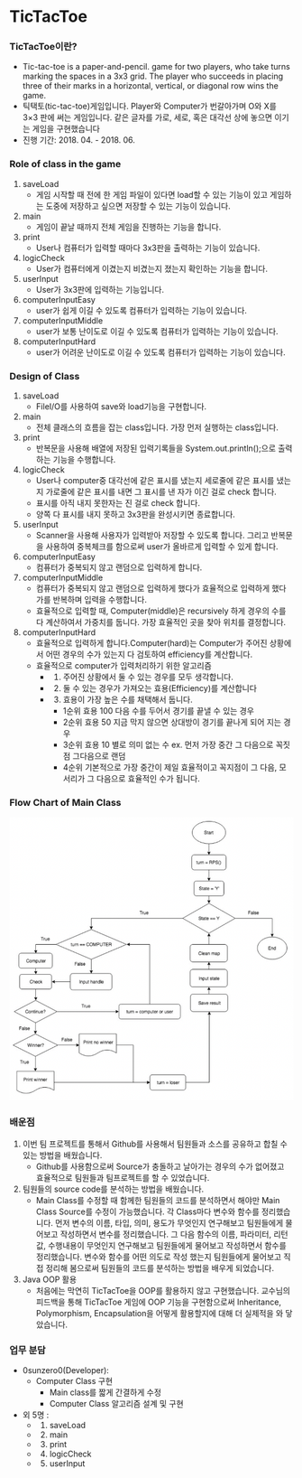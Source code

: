 # TicTacToe
### TicTacToe이란?
- Tic-tac-toe  is a paper-and-pencil. game for two players, who take turns marking the spaces in a 3x3 grid. The player who succeeds in placing three of their
marks in a horizontal, vertical, or diagonal row wins the game.
- 틱택토(tic-tac-toe)게임입니다. Player와 Computer가 번갈아가며 O와 X를 3×3 판에 써는 게임입니다. 같은 글자를 가로, 세로, 혹은 대각선 상에 놓으면 이기는 게임을 구현했습니다
- 진행 기간: 2018. 04. - 2018. 06.

### Role of class in the game
1. saveLoad 
   - 게임 시작할 때 전에 한 게임 파일이 있다면 load할 수 있는 기능이 있고 게임하는 도중에 저장하고 싶으면 저장할 수 있는 기능이 있습니다.
2. main
    - 게임이 끝날 때까지 전체 게임을 진행하는 기능을 합니다. 
3. print
    - User나 컴퓨터가 입력할 때마다 3x3판을 출력하는 기능이 있습니다.
4. logicCheck
    - User가 컴퓨터에게 이겼는지 비겼는지 졌는지 확인하는 기능을 합니다.
5. userInput
    - User가 3x3판에 입력하는 기능입니다.
6. computerInputEasy
    - user가 쉽게 이길 수 있도록 컴퓨터가 입력하는 기능이 있습니다.
7. computerInputMiddle
    - user가 보통 난이도로 이길 수 있도록 컴퓨터가 입력하는 기능이 있습니다.
8. computerInputHard
    - user가 어려운 난이도로 이길 수 있도록 컴퓨터가 입력하는 기능이 있습니다.

### Design of Class
1. saveLoad
    - FileI/O를 사용하여 save와 load기능을 구현합니다.
2. main
    - 전체 클래스의 흐름을 잡는 class입니다. 가장 먼저 실행하는 class입니다. 
4. print
    - 반복문을 사용해 배열에 저장된 입력기록들을 System.out.println();으로 출력하는 기능을 수행합니다.
5. logicCheck
    - User나 computer중 대각선에 같은 표시를 냈는지 세로줄에 같은 표시를 냈는지 가로줄에 같은 표시를 내면 그 표시를 낸 자가 이긴 걸로 check 합니다.
    - 표시를 아직 내지 못한자는 진 걸로 check 합니다.
    - 양쪽 다 표시를 내지 못하고 3x3판을 완성시키면 종료합니다.
5. userInput
    - Scanner을 사용해 사용자가 입력받아 저장할 수 있도록 합니다. 그리고 반복문을 사용하여 중복체크를 함으로써 user가 올바르게 입력할 수 있게 합니다.
6. computerInputEasy
    - 컴퓨터가 중복되지 않고 랜덤으로 입력하게 합니다.
7. computerInputMiddle
    - 컴퓨터가 중복되지 않고 랜덤으로 입력하게 했다가 효율적으로 입력하게 했다가를 반복하며 입력을 수행합니다.
    - 효율적으로 입력할 때, Computer(middle)은 recursively 하게 경우의 수를 다 계산하여서 가중치를 둡니다. 가장 효율적인 곳을 찾아 위치를 결정합니다.
8. computerInputHard
    - 효율적으로 입력하게 합니다.Computer(hard)는 Computer가 주어진 상황에서 어떤 경우의 수가 있는지 다 검토하여 efficiency를 계산합니다.
    - 효율적으로 computer가 입력처리하기 위한 알고리즘
        - 1) 주어진 상황에서 둘 수 있는 경우를 모두 생각합니다.
        - 2) 둘 수 있는 경우가 가져오는 효용(Efficiency)를 계산합니다
        - 3) 효용이 가장 높은 수를 채택해서 둡니다.
            - 1순위 효용 100 다음 수를 두어서 경기를 끝낼 수 있는 경우
            - 2순위 효용 50 지금 막지 않으면 상대방이 경기를 끝나게 되어 지는 경우
            - 3순위 효용 10 별로 의미 없는 수 ex. 먼저 가장 중간 그 다음으로 꼭짓점 그다음으로 랜덤
            - 4순위 기본적으로 가장 중간이 제일 효율적이고 꼭지점이 그 다음, 모서리가 그 다음으로 효율적인 수가 됩니다.

### Flow Chart of Main Class
![img](https://github.com/0sunzero0/TicTacToe/blob/master/img/Flow%20Chart.png)

### 배운점
1. 이번 팀 프로젝트를 통해서 Github를 사용해서 팀원들과 소스를 공유하고 합칠 수 있는 방법을 배웠습니다. 
   - Github를 사용함으로써 Source가 충돌하고 날아가는 경우의 수가 없어졌고 효율적으로 팀원들과 팀프로젝트를 할 수 있었습니다.
3. 팀원들의 source code를 분석하는 방법을 배웠습니다.
    - Main Class를 수정할 때 함께한 팀원들의 코드를 분석하면서 해야만 Main Class Source를 수정이 가능했습니다. 각 Class마다 변수와 함수를 정리했습니다. 먼저 변수의 이름, 타입, 의미, 용도가 무엇인지 연구해보고 팀원들에게 물어보고 작성하면서 변수를 정리했습니다. 그 다음 함수의 이름, 파라미터, 리턴값, 수행내용이 무엇인지 연구해보고 팀원들에게 물어보고 작성하면서 함수를 정리했습니다. 변수와 함수를 어떤 의도로 작성 했는지 팀원들에게 물어보고 직접 정리해 봄으로써 팀원들의 코드를 분석하는 방법을 배우게 되었습니다.
4. Java OOP 활용
    - 처음에는 막연히 TicTacToe을 OOP를 활용하지 않고 구현했습니다. 교수님의 피드백을 통해 TicTacToe 게임에 OOP 기능을 구현함으로써 Inheritance, Polymorphism, Encapsulation을 어떻게 활용할지에 대해 더 실제적을 와 닿았습니다.


### 업무 분담
- 0sunzero0(Developer): 
  - Computer Class 구현
    - Main class를 짧게 간결하게 수정
    - Computer Class 알고리즘 설계 및 구현
- 외 5명 : 
  - 1. saveLoad 
  - 2. main 
  - 3. print 
  - 4. logicCheck 
  - 5. userInput
